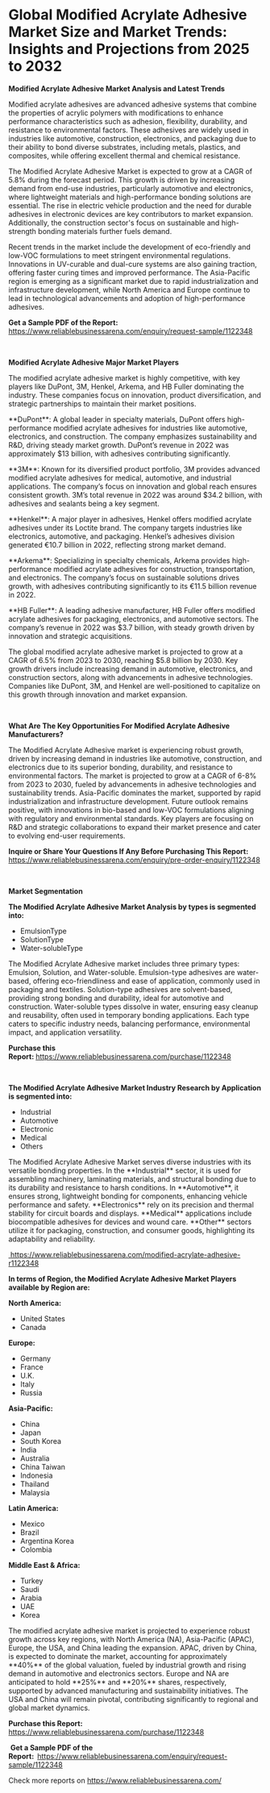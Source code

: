 <p><h1>Global Modified Acrylate Adhesive Market Size and Market Trends: Insights and Projections from 2025 to 2032</h1></p><p><strong>Modified Acrylate Adhesive Market Analysis and Latest Trends</strong></p>
<p><p>Modified acrylate adhesives are advanced adhesive systems that combine the properties of acrylic polymers with modifications to enhance performance characteristics such as adhesion, flexibility, durability, and resistance to environmental factors. These adhesives are widely used in industries like automotive, construction, electronics, and packaging due to their ability to bond diverse substrates, including metals, plastics, and composites, while offering excellent thermal and chemical resistance.</p><p>The Modified Acrylate Adhesive Market is expected to grow at a CAGR of 5.8% during the forecast period. This growth is driven by increasing demand from end-use industries, particularly automotive and electronics, where lightweight materials and high-performance bonding solutions are essential. The rise in electric vehicle production and the need for durable adhesives in electronic devices are key contributors to market expansion. Additionally, the construction sector's focus on sustainable and high-strength bonding materials further fuels demand.</p><p>Recent trends in the market include the development of eco-friendly and low-VOC formulations to meet stringent environmental regulations. Innovations in UV-curable and dual-cure systems are also gaining traction, offering faster curing times and improved performance. The Asia-Pacific region is emerging as a significant market due to rapid industrialization and infrastructure development, while North America and Europe continue to lead in technological advancements and adoption of high-performance adhesives.</p></p>
<p><strong>Get a Sample PDF of the Report:&nbsp;</strong> <a href="https://www.reliablebusinessarena.com/enquiry/request-sample/1122348?utm_campaign=2031&utm_medium=2&utm_source=Github&utm_content=ia&utm_term=25012025&utm_id=modified-acrylate-adhesive">https://www.reliablebusinessarena.com/enquiry/request-sample/1122348</a></p>
<p>&nbsp;</p>
<p><strong>Modified Acrylate Adhesive Major Market Players</strong></p>
<p><p>The modified acrylate adhesive market is highly competitive, with key players like DuPont, 3M, Henkel, Arkema, and HB Fuller dominating the industry. These companies focus on innovation, product diversification, and strategic partnerships to maintain their market positions.</p><p>**DuPont**: A global leader in specialty materials, DuPont offers high-performance modified acrylate adhesives for industries like automotive, electronics, and construction. The company emphasizes sustainability and R&D, driving steady market growth. DuPont’s revenue in 2022 was approximately $13 billion, with adhesives contributing significantly.</p><p>**3M**: Known for its diversified product portfolio, 3M provides advanced modified acrylate adhesives for medical, automotive, and industrial applications. The company’s focus on innovation and global reach ensures consistent growth. 3M’s total revenue in 2022 was around $34.2 billion, with adhesives and sealants being a key segment.</p><p>**Henkel**: A major player in adhesives, Henkel offers modified acrylate adhesives under its Loctite brand. The company targets industries like electronics, automotive, and packaging. Henkel’s adhesives division generated €10.7 billion in 2022, reflecting strong market demand.</p><p>**Arkema**: Specializing in specialty chemicals, Arkema provides high-performance modified acrylate adhesives for construction, transportation, and electronics. The company’s focus on sustainable solutions drives growth, with adhesives contributing significantly to its €11.5 billion revenue in 2022.</p><p>**HB Fuller**: A leading adhesive manufacturer, HB Fuller offers modified acrylate adhesives for packaging, electronics, and automotive sectors. The company’s revenue in 2022 was $3.7 billion, with steady growth driven by innovation and strategic acquisitions.</p><p>The global modified acrylate adhesive market is projected to grow at a CAGR of 6.5% from 2023 to 2030, reaching $5.8 billion by 2030. Key growth drivers include increasing demand in automotive, electronics, and construction sectors, along with advancements in adhesive technologies. Companies like DuPont, 3M, and Henkel are well-positioned to capitalize on this growth through innovation and market expansion.</p></p>
<p>&nbsp;</p>
<p><strong>What Are The Key Opportunities For Modified Acrylate Adhesive Manufacturers?</strong></p>
<p><p>The Modified Acrylate Adhesive market is experiencing robust growth, driven by increasing demand in industries like automotive, construction, and electronics due to its superior bonding, durability, and resistance to environmental factors. The market is projected to grow at a CAGR of 6-8% from 2023 to 2030, fueled by advancements in adhesive technologies and sustainability trends. Asia-Pacific dominates the market, supported by rapid industrialization and infrastructure development. Future outlook remains positive, with innovations in bio-based and low-VOC formulations aligning with regulatory and environmental standards. Key players are focusing on R&D and strategic collaborations to expand their market presence and cater to evolving end-user requirements.</p></p>
<p><strong>Inquire or Share Your Questions If Any Before Purchasing This Report:</strong> <a href="https://www.reliablebusinessarena.com/enquiry/pre-order-enquiry/1122348?utm_campaign=2031&utm_medium=2&utm_source=Github&utm_content=ia&utm_term=25012025&utm_id=modified-acrylate-adhesive">https://www.reliablebusinessarena.com/enquiry/pre-order-enquiry/1122348</a></p>
<p>&nbsp;</p>
<p><strong>Market Segmentation</strong></p>
<p><strong>The Modified Acrylate Adhesive Market Analysis by types is segmented into:</strong></p>
<p><ul><li>EmulsionType</li><li>SolutionType</li><li>Water-solubleType</li></ul></p>
<p><p>The Modified Acrylate Adhesive market includes three primary types: Emulsion, Solution, and Water-soluble. Emulsion-type adhesives are water-based, offering eco-friendliness and ease of application, commonly used in packaging and textiles. Solution-type adhesives are solvent-based, providing strong bonding and durability, ideal for automotive and construction. Water-soluble types dissolve in water, ensuring easy cleanup and reusability, often used in temporary bonding applications. Each type caters to specific industry needs, balancing performance, environmental impact, and application versatility.</p></p>
<p><strong>Purchase this Report:&nbsp;</strong><a href="https://www.reliablebusinessarena.com/purchase/1122348?utm_campaign=2031&utm_medium=2&utm_source=Github&utm_content=ia&utm_term=25012025&utm_id=modified-acrylate-adhesive">https://www.reliablebusinessarena.com/purchase/1122348</a></p>
<p>&nbsp;</p>
<p><strong>The Modified Acrylate Adhesive Market Industry Research by Application is segmented into:</strong></p>
<p><ul><li>Industrial</li><li>Automotive</li><li>Electronic</li><li>Medical</li><li>Others</li></ul></p>
<p><p>The Modified Acrylate Adhesive Market serves diverse industries with its versatile bonding properties. In the **Industrial** sector, it is used for assembling machinery, laminating materials, and structural bonding due to its durability and resistance to harsh conditions. In **Automotive**, it ensures strong, lightweight bonding for components, enhancing vehicle performance and safety. **Electronics** rely on its precision and thermal stability for circuit boards and displays. **Medical** applications include biocompatible adhesives for devices and wound care. **Other** sectors utilize it for packaging, construction, and consumer goods, highlighting its adaptability and reliability.</p></p>
<p><a href="https://www.reliablebusinessarena.com/modified-acrylate-adhesive-r1122348?utm_campaign=2031&utm_medium=2&utm_source=Github&utm_content=ia&utm_term=25012025&utm_id=modified-acrylate-adhesive">&nbsp;https://www.reliablebusinessarena.com/modified-acrylate-adhesive-r1122348</a></p>
<p><strong>In terms of Region, the Modified Acrylate Adhesive Market Players available by Region are:</strong></p>
<p>
    <p> <strong> North America: </strong>
        <ul>
            <li>United States</li>
            <li>Canada</li>
        </ul>
        </p> 
    <p> <strong> Europe: </strong>
        <ul>
            <li>Germany</li>
            <li>France</li>
            <li>U.K.</li>
            <li>Italy</li>
            <li>Russia</li>
        </ul>
        </p> 
    <p> <strong> Asia-Pacific: </strong>
        <ul>
            <li>China</li>
            <li>Japan</li>
            <li>South Korea</li>
            <li>India</li>
            <li>Australia</li>
            <li>China Taiwan</li>
            <li>Indonesia</li>
            <li>Thailand</li>
            <li>Malaysia</li>
        </ul>
        </p> 
    <p> <strong> Latin America: </strong>
        <ul>
            <li>Mexico</li>
            <li>Brazil</li>
            <li>Argentina Korea</li>
            <li>Colombia</li>
        </ul>
        </p> 
    <p> <strong> Middle East & Africa: </strong>
        <ul>
            <li>Turkey</li>
            <li>Saudi</li>
            <li>Arabia</li>
            <li>UAE</li>
            <li>Korea</li>
        </ul>
    </p>
    </p>
<p><p>The modified acrylate adhesive market is projected to experience robust growth across key regions, with North America (NA), Asia-Pacific (APAC), Europe, the USA, and China leading the expansion. APAC, driven by China, is expected to dominate the market, accounting for approximately **40%** of the global valuation, fueled by industrial growth and rising demand in automotive and electronics sectors. Europe and NA are anticipated to hold **25%** and **20%** shares, respectively, supported by advanced manufacturing and sustainability initiatives. The USA and China will remain pivotal, contributing significantly to regional and global market dynamics.</p></p>
<p><strong>Purchase this Report: </strong><a href="https://www.reliablebusinessarena.com/purchase/1122348?utm_campaign=2031&utm_medium=2&utm_source=Github&utm_content=ia&utm_term=25012025&utm_id=modified-acrylate-adhesive">https://www.reliablebusinessarena.com/purchase/1122348</a></p>
<p>&nbsp;<strong>Get a Sample PDF of the Report:&nbsp;&nbsp;</strong><a href="https://www.reliablebusinessarena.com/enquiry/request-sample/1122348?utm_campaign=2031&utm_medium=2&utm_source=Github&utm_content=ia&utm_term=25012025&utm_id=modified-acrylate-adhesive">https://www.reliablebusinessarena.com/enquiry/request-sample/1122348</a></p>
<p><strong></strong></p>
<p>Check more reports on <a href="https://www.reliablebusinessarena.com/?utm_campaign=2031&utm_medium=2&utm_source=Github&utm_content=ia&utm_term=25012025&utm_id=modified-acrylate-adhesive">https://www.reliablebusinessarena.com/</a></p>